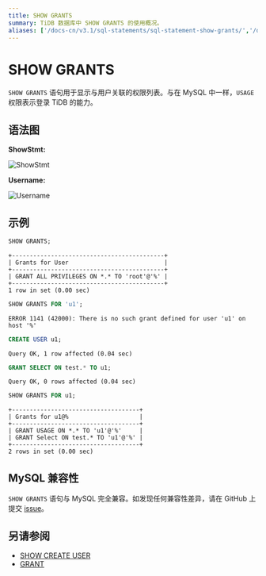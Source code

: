 ```yaml
---
title: SHOW GRANTS
summary: TiDB 数据库中 SHOW GRANTS 的使用概况。
aliases: ['/docs-cn/v3.1/sql-statements/sql-statement-show-grants/','/docs-cn/v3.1/reference/sql/statements/show-grants/']
---
```


# SHOW GRANTS

`SHOW GRANTS` 语句用于显示与用户关联的权限列表。与在 MySQL 中一样，`USAGE` 权限表示登录 TiDB 的能力。

## 语法图

**ShowStmt:**

![ShowStmt](https://docs-download.pingcap.com/media/images/docs-cn/sqlgram/ShowStmt.png)

**Username:**

![Username](https://docs-download.pingcap.com/media/images/docs-cn/sqlgram/Username.png)

## 示例


```sql
SHOW GRANTS;
```

```
+-------------------------------------------+
| Grants for User                           |
+-------------------------------------------+
| GRANT ALL PRIVILEGES ON *.* TO 'root'@'%' |
+-------------------------------------------+
1 row in set (0.00 sec)
```


```sql
SHOW GRANTS FOR 'u1';
```

```
ERROR 1141 (42000): There is no such grant defined for user 'u1' on host '%'
```


```sql
CREATE USER u1;
```

```
Query OK, 1 row affected (0.04 sec)
```


```sql
GRANT SELECT ON test.* TO u1;
```

```
Query OK, 0 rows affected (0.04 sec)
```


```sql
SHOW GRANTS FOR u1;
```

```
+------------------------------------+
| Grants for u1@%                    |
+------------------------------------+
| GRANT USAGE ON *.* TO 'u1'@'%'     |
| GRANT Select ON test.* TO 'u1'@'%' |
+------------------------------------+
2 rows in set (0.00 sec)
```

## MySQL 兼容性

`SHOW GRANTS` 语句与 MySQL 完全兼容。如发现任何兼容性差异，请在 GitHub 上提交 [issue](https://github.com/pingcap/tidb/issues/new/choose)。

## 另请参阅

* [SHOW CREATE USER](/sql-statements/sql-statement-show-create-user.md)
* [GRANT](/sql-statements/sql-statement-grant-privileges.md)
